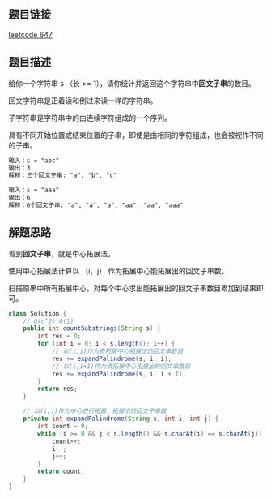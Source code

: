 ## 题目链接

[leetcode 647](https://leetcode.cn/problems/palindromic-substrings/)

## 题目描述

给你一个字符串 s （长 >= 1），请你统计并返回这个字符串中**回文子串**的数目。

回文字符串是正着读和倒过来读一样的字符串。

子字符串是字符串中的由连续字符组成的一个序列。

具有不同开始位置或结束位置的子串，即使是由相同的字符组成，也会被视作不同的子串。

```html
输入：s = "abc"
输出：3
解释：三个回文子串: "a", "b", "c"

输入：s = "aaa"
输出：6
解释：6个回文子串: "a", "a", "a", "aa", "aa", "aaa"
```

## 解题思路

看到**回文子串**，就是中心拓展法。  

使用中心拓展法计算以 （i，j） 作为拓展中心能拓展出的回文子串数。  

扫描原串中所有拓展中心，对每个中心求出能拓展出的回文子串数目累加到结果即可。

```java
class Solution {
    // O(n^2) O(1)
    public int countSubstrings(String s) {
        int res = 0;
        for (int i = 0; i < s.length(); i++) {
            // 以(i,i)作为奇拓展中心拓展出的回文串数目
            res += expandPalindrome(s, i, i);
            // 以(i,i+1)作为偶拓展中心拓展出的回文串数目
            res += expandPalindrome(s, i, i + 1);
        }
        return res;
    }

    // 以(i,j)作为中心进行拓展，拓展出的回文子串数
    private int expandPalindrome(String s, int i, int j) {
        int count = 0;
        while (i >= 0 && j < s.length() && s.charAt(i) == s.charAt(j)) {
            count++;
            i--;
            j++;
        }
        return count;
    }
}
```
